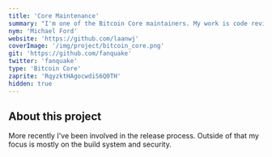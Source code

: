 ```yaml
---
title: 'Core Maintenance'
summary: "I'm one of the Bitcoin Core maintainers. My work is code review, triaging and ultimately merging changes into Bitcoin Core."
nym: 'Michael Ford'
website: 'https://github.com/laanwj'
coverImage: '/img/project/bitcoin_core.png'
git: 'https://github.com/fanquake'
twitter: 'fanquake'
type: 'Bitcoin Core'
zaprite: 'RqyzktHAgocwdiS6Q0TH'
hidden: true
---
```


## About this project

More recently I've been involved in the release process. Outside of that my focus is mostly on the build system and security.
